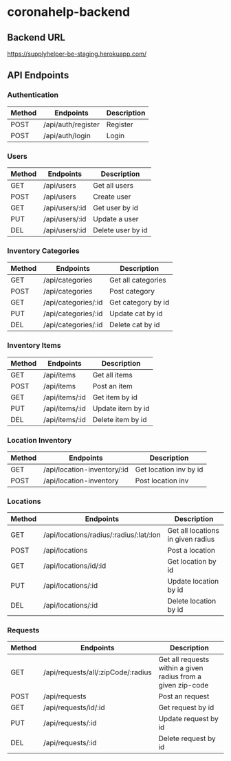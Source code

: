 # coronahelp-backend

## Backend URL
https://supplyhelper-be-staging.herokuapp.com/

## API Endpoints

### Authentication
| Method | Endpoints                     | Description            |
| ------ | ----------------------------- | ---------------------- |
| POST   | /api/auth/register            | Register               |
| POST   | /api/auth/login               | Login                  |

### Users
| Method | Endpoints                     | Description            |
| ------ | ----------------------------- | ---------------------- |
| GET    | /api/users                    | Get all users          |
| POST   | /api/users                    | Create user            |  
| GET    | /api/users/:id                | Get user by id         |
| PUT    | /api/users/:id                | Update a user          |
| DEL    | /api/users/:id                | Delete user by id      |  

### Inventory Categories
| Method | Endpoints                     | Description            |
| ------ | ----------------------------- | ---------------------- | 
| GET    | /api/categories               | Get all categories     |  
| POST   | /api/categories               | Post category          |  
| GET    | /api/categories/:id           | Get category by id     |  
| PUT    | /api/categories/:id           | Update cat by id       |  
| DEL    | /api/categories/:id           | Delete cat by id       |  

### Inventory Items
| Method | Endpoints                     | Description            |
| ------ | ----------------------------- | ---------------------- |
| GET    | /api/items                    | Get all items          |
| POST   | /api/items                    | Post an item           |  
| GET    | /api/items/:id                | Get item by id         |  
| PUT    | /api/items/:id                | Update item by id      |  
| DEL    | /api/items/:id                | Delete item by id      |

### Location Inventory
| Method | Endpoints                     | Description            |
| ------ | ----------------------------- | ---------------------- |
| GET    | /api/location-inventory/:id   | Get location inv by id |  
| POST   | /api/location-inventory       | Post location inv      |  

### Locations
| Method | Endpoints                     | Description            |
| ------ | ----------------------------- | ---------------------- |
| GET    | /api/locations/radius/:radius/:lat/:lon | Get all locations in given radius  |
| POST   | /api/locations                | Post a location        |  
| GET    | /api/locations/id/:id         | Get location by id     |  
| PUT    | /api/locations/:id            | Update location by id  |  
| DEL    | /api/locations/:id            | Delete location by id  |

### Requests
| Method | Endpoints                     | Description            |
| ------ | ----------------------------- | ---------------------- |
| GET    | /api/requests/all/:zipCode/:radius | Get all requests within a given radius from a given zip-code |
| POST   | /api/requests                 | Post an request        |  
| GET    | /api/requests/id/:id          | Get request by id      |  
| PUT    | /api/requests/:id             | Update request by id   |  
| DEL    | /api/requests/:id             | Delete request by id   |

